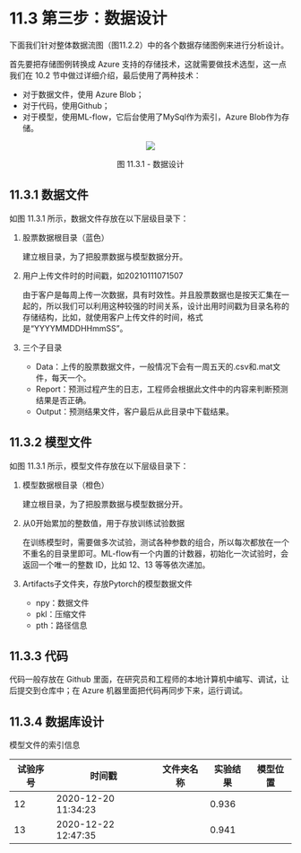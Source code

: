 # 11.3 第三步：数据设计

下面我们针对整体数据流图（图11.2.2）中的各个数据存储图例来进行分析设计。

首先要把存储图例转换成 Azure 支持的存储技术，这就需要做技术选型，这一点我们在 10.2 节中做过详细介绍，最后使用了两种技术：

- 对于数据文件，使用 Azure Blob；
- 对于代码，使用Github；
- 对于模型，使用ML-flow，它后台使用了MySql作为索引，Azure Blob作为存储。

<div align="center">
<img src="Images/Slide9.JPG"/>

图 11.3.1 - 数据设计
</div>

## 11.3.1 数据文件

如图 11.3.1 所示，数据文件存放在以下层级目录下：

1. 股票数据根目录（蓝色）
   
   建立根目录，为了把股票数据与模型数据分开。

2. 用户上传文件时的时间戳，如20210111071507
   
   由于客户是每周上传一次数据，具有时效性。并且股票数据也是按天汇集在一起的，所以我们可以利用这种较强的时间关系，设计出用时间戳为目录名称的存储结构，比如，就使用客户上传文件的时间，格式是“YYYYMMDDHHmmSS”。

3. 三个子目录
   - Data：上传的股票数据文件，一般情况下会有一周五天的.csv和.mat文件，每天一个。
   - Report：预测过程产生的日志，工程师会根据此文件中的内容来判断预测结果是否正确。
   - Output：预测结果文件，客户最后从此目录中下载结果。

## 11.3.2 模型文件

如图 11.3.1 所示，模型文件存放在以下层级目录下：

1. 模型数据根目录（橙色）
   
   建立根目录，为了把股票数据与模型数据分开。

2. 从0开始累加的整数值，用于存放训练试验数据
   
   在训练模型时，需要做多次试验，测试各种参数的组合，所以每次都放在一个不重名的目录里即可。ML-flow有一个内置的计数器，初始化一次试验时，会返回一个唯一的整数 ID，比如 12、13 等等依次递加。

3. Artifacts子文件夹，存放Pytorch的模型数据文件
   - npy：数据文件
   - pkl：压缩文件
   - pth：路径信息

## 11.3.3 代码

代码一般存放在 Github 里面，在研究员和工程师的本地计算机中编写、调试，让后提交到仓库中；在 Azure 机器里面把代码再同步下来，运行调试。

## 11.3.4 数据库设计

模型文件的索引信息

|试验序号|时间戳|文件夹名称|实验结果|模型位置|
|--|--|--|--|--|
|12|2020-12-20 11:34:23||0.936||
|13|2020-12-22 12:47:35||0.941||


